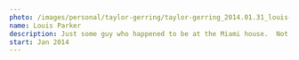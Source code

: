 ```yaml
---
photo: /images/personal/taylor-gerring/taylor-gerring_2014.01.31_louis-parker.png
name: Louis Parker
description: Just some guy who happened to be at the Miami house.  Not a team member.
start: Jan 2014
---
```

